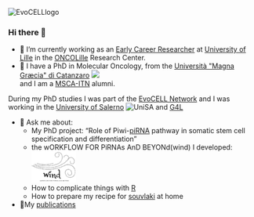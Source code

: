 ![EvoCELLlogo](https://www.evocell-itn.eu/wp-content/uploads/2018/10/Logo_Evocell_text-1.jpg)
### Hi there 👋
- 🔭 I’m currently working as an [Early Career Researcher](https://ec.europa.eu/research/mariecurieactions/) at [University of Lille](https://www.univ-lille.fr/)
in the [ONCOLille](https://www.oncolille.eu/) Research Center.  
- :school: I have a PhD in Molecular Oncology, from the [Università "Magna Græcia" di Catanzaro](https://web.unicz.it/it/)  <img src="https://web.unicz.it/it/img/logo.png" width="60">   
 and I am a [MSCA-ITN](https://cordis.europa.eu/programme/id/H2020_MSCA-ITN-2015-ETN) alumni.

During my PhD studies I was part of the [EvoCELL Network](https://www.evocell-itn.eu/) and I was working in the [University of Salerno](https://www.labmedmolge.unisa.it/index) ![UniSA](https://web.unisa.it/rescue/img/logo.png) and [G4L](https://www.genomix4life.com/en/)
- 💬 Ask me about: 
  + My PhD project: “Role of Piwi-[piRNA](https://en.wikipedia.org/wiki/Piwi-interacting_RNA)  pathway in somatic stem cell specification and differentiation”
  + the wORKFLOW FOR PiRNAs AnD BEYONd(wind) I developed: [<img src="https://github.com/ConYel/wind/blob/main/WIND_LOGO.png" width="90">](https://github.com/ConYel/wind)
  + How to complicate things with [R](https://rstudio.com/solutions/r-and-python/)
  + How to prepare my recipe for [souvlaki](https://duckduckgo.com/?q=%CF%83%CE%BF%CF%85%CE%B2%CE%BB%CE%AC%CE%BA%CE%B9&t=ffcm&atb=v208-1&iax=images&ia=images) at home 
- :memo:My [publications](https://www.researchgate.net/profile/Konstantinos_Geles/research)

<!--
**ConYel/ConYel** is a ✨ _special_ ✨ repository because its `README.md` (this file) appears on your GitHub profile.
- 🌱 I’m currently learning ...
- 👯 I’m looking to collaborate on ...
- 🤔 I’m looking for help with ...


- ⚡ Fun fact: ...
-->

